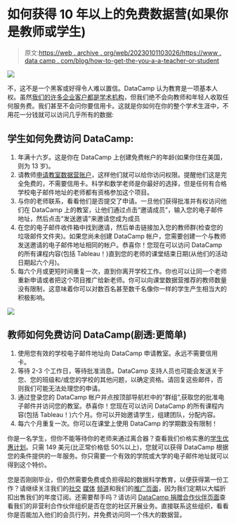 # 如何获得 10 年以上的免费数据营(如果你是教师或学生)

> 原文:[https://web . archive . org/web/20230101103026/https://www . data camp . com/blog/how-to-get-the-you-a-a-teacher-or-student](https://web.archive.org/web/20230101103026/https://www.datacamp.com/blog/how-to-get-10-years-of-free-datacamp-if-youre-a-teacher-or-student)

![](../Images/27315eb54e301aff06fe968f600e90dc.png)

不，这不是一个黑客或好得令人难以置信。DataCamp 认为教育是一项基本人权。虽然[我们的许多企业客户都是学术机构](https://web.archive.org/web/20221212135819/https://www.datacamp.com/resources/case-studies/ucd-professional-academy-case-study)，但我们绝不会向教师和年轻人收取任何服务费。我们甚至不会问你要信用卡。这就是你如何在你的整个学术生涯中，不用花一分钱就可以访问几乎所有的数据:

## 学生如何免费访问 DataCamp:

1.  年满十六岁。这是你在 DataCamp 上创建免费帐户的年龄(如果你住在美国，则为 13 岁)。
2.  请教师[申请教室数据营账户](https://web.archive.org/web/20221212135819/https://www.datacamp-staging.com/groups/classrooms#academic_form)，这样他们就可以给你访问权限。提醒他们这是完全免费的，不需要信用卡。科学和数学老师是你最好的选择，但是任何有合格学校电子邮件地址的老师都有资格参加这个项目。
3.  与你的老师联系，看看他们是否提交了申请。一旦他们获得批准并有权访问他们在 DataCamp 上的教室，让他们通过点击“邀请成员”，输入您的电子邮件地址，然后点击“发送邀请”来邀请您成为成员
4.  在您的电子邮件收件箱中找到邀请，然后单击链接加入您的教师群(检查您的垃圾邮件文件夹)。如果您尚未创建 DataCamp 帐户，您需要创建一个与教师发送邀请的电子邮件地址相同的帐户。恭喜你！您现在可以访问 DataCamp 的所有课程内容(包括 Tableau！)直到您的老师的课堂结束日期(从他们的活动日期起六个月)。
5.  每六个月或更短时间重复一次，直到你离开学校工作。你也可以让同一个老师重新申请或者把这个项目推广给新老师。你可以向课堂数据营推荐的教师数量没有限制，这意味着你可以对数百名甚至数千名像你一样的学生产生相当大的积极影响。

![](../Images/570332fdfaf949a84f95a2b5b3f0ee50.png)

## 教师如何免费访问 DataCamp(剧透:更简单)

1.  使用您有效的学校电子邮件地址向 DataCamp 申请教室。永远不需要信用卡。
2.  等待 2-3 个工作日，等待批准消息。DataCamp 支持人员也可能会发送关于您、您的班级和/或您的学校的其他问题，以确定资格。请回复这些邮件，否则我们可能无法处理您的申请。
3.  通过登录您的 DataCamp 帐户并点按顶部导航栏中的“群组”,获取您的批准电子邮件并访问您的教室。恭喜你！您现在可以访问 DataCamp 的所有课程内容(包括 Tableau！)六个月。你可以开始邀请学生，组建团队，分配内容。
4.  每六个月重复一次。你可以在课堂上使用 DataCamp 的学期数没有限制！

你是一名学生，但你不能等待你的老师来通过离合器？查看我们价格实惠的[学生优惠计划](https://web.archive.org/web/20221212135819/https://www.datacamp.com/pricing/student "Student Premium Plan")。只需 149 美元(比正常价格低 50%以上)，您就可以获得 DataCamp 根据您的条件提供的一年服务。你只需要一个有效的学院或大学的电子邮件地址就可以得到这个特价。

您是否刚刚毕业，但仍然需要免费或负担得起的数据科学教育，以便获得第一份工作？请继续关注我们的[社交](https://web.archive.org/web/20221212135819/http://instagram.com/datacamp) [媒体](https://web.archive.org/web/20221212135819/https://www.linkedin.com/school/3227175/admin) [频道](https://web.archive.org/web/20221212135819/http://twitter.com/datacamp)和我们的[推广页面](https://web.archive.org/web/20221212135819/https://www.datacamp.com/promo)，因为我们定期以大幅折扣出售我们的年度订阅。还需要帮手吗？请访问 [DataCamp 捐赠合作伙伴页面](https://web.archive.org/web/20221212135819/https://www.datacamp.com/donates/partners)查看我们的非营利合作伙伴组织是否在您的社区开展业务。直接联系这些组织，看看你是否能加入他们的会员行列，并免费访问同一个伟大的数据营。